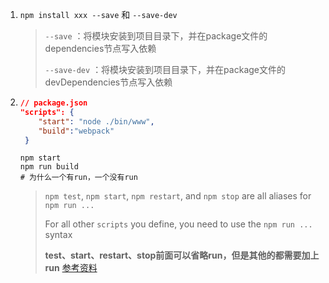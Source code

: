 1. ```npm install xxx --save``` 和 ```--save-dev```

   > ```--save``` ：将模块安装到项目目录下，并在package文件的dependencies节点写入依赖
   >
   > ```--save-dev``` ：将模块安装到项目目录下，并在package文件的devDependencies节点写入依赖



2. ```json
   // package.json
   "scripts": {
       "start": "node ./bin/www",
       "build":"webpack"
    }
   ```

   ```shell
   npm start
   npm run build
   # 为什么一个有run，一个没有run
   ```

   > `npm test`, `npm start`, `npm restart`, and `npm stop` are all aliases for `npm run ...`
   >
   > For all other `scripts` you define, you need to use the `npm run ...` syntax
   >
   > **test、start、restart、stop前面可以省略run，但是其他的都需要加上run**  [参考资料](<https://stackoverflow.com/questions/51358235/difference-between-npm-start-and-npm-run-start/51358329>)

